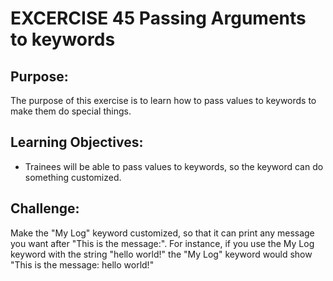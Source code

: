 # EXCERCISE 45 Passing Arguments to keywords

## Purpose: 
The purpose of this exercise is to learn how to pass values to keywords to make them do special things.


## Learning Objectives:
* Trainees will be able to pass values to keywords, so the keyword can do something customized.

## Challenge: 
Make the "My Log" keyword customized, so that it can print any message you want after 
"This is the message:". For instance, if you use the My Log keyword with the string
"hello world!" the "My Log" keyword would show "This is the message: hello world!"